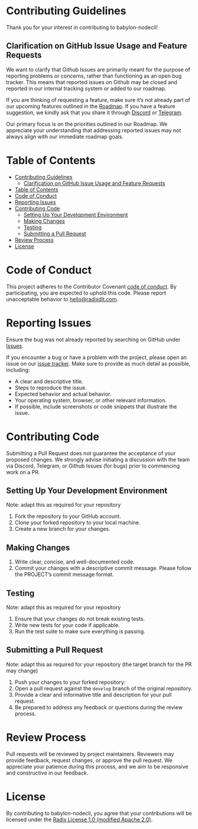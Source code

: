 # Contributing Guidelines

Thank you for your interest in contributing to babylon-nodecli! 

## Clarification on GitHub Issue Usage and Feature Requests

We want to clarify that Github Issues are primarily meant for the purpose of reporting problems or concerns, rather than functioning as an open bug tracker. This means that reported issues on Github may be closed and reported in our internal tracking system or added to our roadmap. 

If you are thinking of requesting a feature, make sure it’s not already part of our upcoming features outlined in the [Roadmap](https://docs.radixdlt.com/docs/roadmap). If you have a feature suggestion, we kindly ask that you share it through [Discord](http://discord.gg/radixdlt) or [Telegram](https://t.me/RadixDevelopers).

Our primary focus is on the priorities outlined in our Roadmap. We appreciate your understanding that addressing reported issues may not always align with our immediate roadmap goals.


# Table of Contents
- [Contributing Guidelines](#contributing-guidelines)
  - [Clarification on GitHub Issue Usage and Feature Requests](#clarification-on-github-issue-usage-and-feature-requests)
- [Table of Contents](#table-of-contents)
- [Code of Conduct](#code-of-conduct)
- [Reporting Issues](#reporting-issues)
- [Contributing Code](#contributing-code)
  - [Setting Up Your Development Environment](#setting-up-your-development-environment)
  - [Making Changes](#making-changes)
  - [Testing](#testing)
  - [Submitting a Pull Request](#submitting-a-pull-request)
- [Review Process](#review-process)
- [License](#license)

# Code of Conduct
This project adheres to the Contributor Covenant [code of conduct](CODE_OF_CONDUCT.md).
By participating, you are expected to uphold this code.
Please report unacceptable behavior to [hello@radixdlt.com](mailto:hello@radixdlt.com).

# Reporting Issues
Ensure the bug was not already reported by searching on GitHub under [Issues](https://github.com/radixdlt/XYZ/issues).

If you encounter a bug or have a problem with the project, please open an issue on our [issue tracker](https://github.com/radixdlt/XYZ/issues). Make sure to provide as much detail as possible, including:

- A clear and descriptive title.
- Steps to reproduce the issue.
- Expected behavior and actual behavior.
- Your operating system, browser, or other relevant information.
- If possible, include screenshots or code snippets that illustrate the issue.


# Contributing Code

Submitting a Pull Request does not guarantee the acceptance of your proposed changes. We strongly advise initiating a discussion with the team via Discord, Telegram, or Github Issues (for bugs) prior to commencing work on a PR.

## Setting Up Your Development Environment

Note: adapt this as required for your repository

1. Fork the repository to your GitHub account.
2. Clone your forked repository to your local machine.
3. Create a new branch for your changes.

## Making Changes
1. Write clear, concise, and well-documented code.
2. Commit your changes with a descriptive commit message. Please follow the PROJECT’s commit message format.

## Testing
Note: adapt this as required for your repository

1. Ensure that your changes do not break existing tests.
2. Write new tests for your code if applicable.
3. Run the test suite to make sure everything is passing.

## Submitting a Pull Request
Note: adapt this as required for your repository (the target branch for the PR may change)

1. Push your changes to your forked repository:
2. Open a pull request against the `develop` branch of the original repository.
3. Provide a clear and informative title and description for your pull request.
4. Be prepared to address any feedback or questions during the review process.

# Review Process
Pull requests will be reviewed by project maintainers. Reviewers may provide feedback, request changes, or approve the pull request. We appreciate your patience during this process, and we aim to be responsive and constructive in our feedback.


# License
By contributing to babylon-nodecli, you agree that your contributions will be licensed under the [Radix License 1.0 (modified Apache 2.0)](LICENSE).